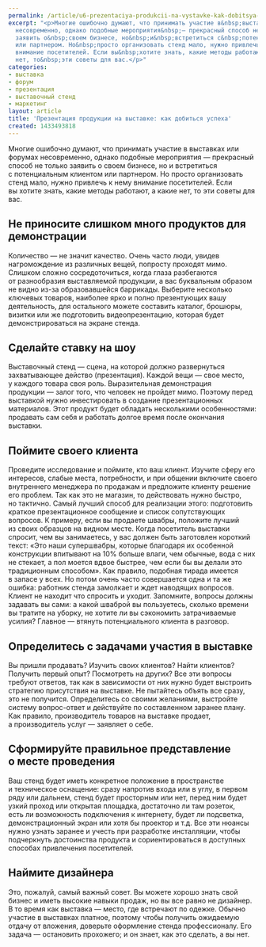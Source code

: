 ```yaml
---
permalink: /article/u6-prezentaciya-produkcii-na-vystavke-kak-dobitsya-uspeha
excerpt: "<p>Многие ошибочно думают, что принимать участие в&nbsp;выставках или форумах
  несовременно, однако подобные мероприятия&nbsp;— прекрасный способ не&nbsp;только
  заявить о&nbsp;своем бизнесе, но&nbsp;и&nbsp;встретиться с&nbsp;потенциальным клиентом
  или партнером. Но&nbsp;просто организовать стенд мало, нужно привлечь к&nbsp;нему
  внимание посетителей. Если вы&nbsp;хотите знать, какие методы работают, а&nbsp;какие
  нет, то&nbsp;эти советы для вас.</p>"
categories:
- выставка
- форум
- презентация
- выставочный стенд
- маркетинг
layout: article
title: 'Презентация продукции на выставке: как добиться успеха'
created: 1433493818
---
```

Многие ошибочно думают, что принимать участие в выставках или форумах несовременно, однако подобные мероприятия — прекрасный способ не только заявить о своем бизнесе, но и встретиться с потенциальным клиентом или партнером. Но просто организовать стенд мало, нужно привлечь к нему внимание посетителей. Если вы хотите знать, какие методы работают, а какие нет, то эти советы для вас.

## Не приносите слишком много продуктов для демонстрации ##

Количество — не значит качество. Очень часто люди, увидев нагромождение из различных вещей, попросту проходят мимо. Слишком сложно сосредоточиться, когда глаза разбегаются от разнообразия выставляемой продукции, а вас буквальным образом не видно из-за образовавшейся баррикады. Выберите несколько ключевых товаров, наиболее ярко и полно презентующих вашу деятельность, для остального можете составить каталог, брошюры, визитки или же подготовить видеопрезентацию, которая будет демонстрироваться на экране стенда.

## Сделайте ставку на шоу ##

Выставочный стенд — сцена, на которой должно развернуться захватывающее действо (презентация). Каждой вещи — свое место, у каждого товара своя роль. Выразительная демонстрация продукции — залог того, что человек не пройдет мимо. Поэтому перед выставкой нужно инвестировать в создание презентационных материалов. Этот продукт будет обладать несколькими особенностями: продавать сам себя и работать долгое время после окончания выставки.

## Поймите своего клиента ##

Проведите исследование и поймите, кто ваш клиент. Изучите сферу его интересов, слабые места, потребности, и при общении включите своего внутреннего менеджера по продажам и предложите клиенту решение его проблем. Так как это не магазин, то действовать нужно быстро, но тактично. Самый лучший способ для реализации этого: подготовить краткое презентационное сообщение и список сопутствующих вопросов. К примеру, если вы продаете швабры, положите лучший из своих образцов на видном месте. Когда посетитель выставки спросит, чем вы занимаетесь, у вас должен быть заготовлен короткий текст: «Это наши супершвабры, которые благодаря их особенной конструкции впитывают на 10% больше влаги, чем обычные, вода с них не стекает, а пол моется вдвое быстрее, чем если бы вы делали это традиционным способом». Как правило, подобная тирада имеется в запасе у всех. Но потом очень часто совершается одна и та же ошибка: работник стенда замолкает и ждет наводящих вопросов. Клиент не находит что спросить и уходит. Запомните, вопросы должны задавать вы сами: а какой шваброй вы пользуетесь, сколько времени вы тратите на уборку, не хотите ли вы сэкономить затрачиваемые усилия? Главное — втянуть потенциального клиента в разговор.

## Определитесь с задачами участия в выставке ##

Вы пришли продавать? Изучить своих клиентов? Найти клиентов? Получить первый опыт? Посмотреть на других? Все эти вопросы требуют ответов, так как в зависимости от них нужно будет выстроить стратегию присутствия на выставке. Не пытайтесь объять все сразу, это не получится. Определитесь со своими желаниями, выстройте систему вопрос-ответ и действуйте по составленном заранее плану. Как правило, производитель товаров на выставке продает, а производитель услуг — заявляет о себе.

## Сформируйте правильное представление о месте проведения ##

Ваш стенд будет иметь конкретное положение в пространстве и техническое оснащение: сразу напротив входа или в углу, в первом ряду или дальнем, стенд будет просторным или нет, перед ним будет узкий проход или открытая площадка, достаточно ли там розеток, есть ли возможность подключения к интернету, будет ли подсветка, демонстрационный экран или хотя бы проектор и т.д. Все эти нюансы нужно узнать заранее и учесть при разработке инсталляции, чтобы подчеркнуть достоинства продукта и сориентироваться в доступных способах привлечения посетителей.

## Наймите дизайнера ##

Это, пожалуй, самый важный совет. Вы можете хорошо знать свой бизнес и иметь высокие навыки продаж, но вы все равно не дизайнер. В то время как выставка — место, где встречают по одежке. Обычно участие в выставках платное, поэтому чтобы получить ожидаемую отдачу от вложения, доверьте оформление стенда профессионалу. Его задача — остановить прохожего; и он знает, как это сделать, а вы нет.
